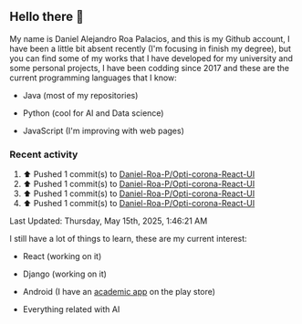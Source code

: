 ## Hello there 👋 

  

My name is Daniel Alejandro Roa Palacios, and this is my Github account, I have been a little bit absent recently (I'm focusing in finish my degree), but you can find some of my works that I have developed for my university and some personal projects, I have been codding since 2017 and these are the current programming languages that I know: 

  

- Java (most of my repositories) 

- Python (cool for AI and Data science) 

- JavaScript (I'm improving with web pages) 

### Recent activity

<!--RECENT_ACTIVITY:start-->
1. ⬆️ Pushed 1 commit(s) to [Daniel-Roa-P/Opti-corona-React-UI](https://github.com/Daniel-Roa-P/Opti-corona-React-UI)<br>
2. ⬆️ Pushed 1 commit(s) to [Daniel-Roa-P/Opti-corona-React-UI](https://github.com/Daniel-Roa-P/Opti-corona-React-UI)<br>
3. ⬆️ Pushed 1 commit(s) to [Daniel-Roa-P/Opti-corona-React-UI](https://github.com/Daniel-Roa-P/Opti-corona-React-UI)<br>
4. ⬆️ Pushed 1 commit(s) to [Daniel-Roa-P/Opti-corona-React-UI](https://github.com/Daniel-Roa-P/Opti-corona-React-UI)<br>
<!--RECENT_ACTIVITY:end-->
<!--RECENT_ACTIVITY:last_update-->
Last Updated: Thursday, May 15th, 2025, 1:46:21 AM
<!--RECENT_ACTIVITY:last_update_end-->

I still have a lot of things to learn, these are my current interest: 

- React (working on it) 

- Django (working on it)

- Android (I have an [academic app](https://play.google.com/store/apps/details?id=mi.aplicacion.PromediaTuSemestre) on the play store) 

- Everything related with AI 
